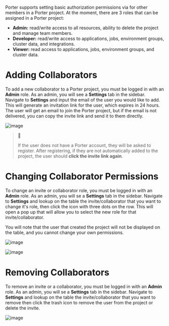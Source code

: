 Porter supports setting basic authorization permissions via for other members in a Porter project. At the moment, there are 3 roles that can be assigned in a Porter project:

- **Admin:** read/write access to all resources, ability to delete the project and manage team members.
- **Developer:** read/write access to applications, jobs, environment groups, cluster data, and integrations.
- **Viewer:** read access to applications, jobs, environment groups, and cluster data.

# Adding Collaborators

To add a new collaborator to a Porter project, you must be logged in with an **Admin** role. As an admin, you will see a **Settings** tab in the sidebar. Navigate to **Settings** and input the email of the user you would like to add. This will generate an invitation link for the user, which expires in 24 hours. The user will get an email to join the Porter project, but if the email is not delivered, you can copy the invite link and send it to them directly.

![image](https://user-images.githubusercontent.com/23369263/125147098-b00f3100-e0ff-11eb-8579-cc28c1a0badc.png)

> 🚧
> 
> If the user does not have a Porter account, they will be asked to register. After registering, if they are not automatically added to the project, the user should **click the invite link again**.  

# Changing Collaborator Permissions

To change an invite or collaborator role, you must be logged in with an **Admin** role. As an admin, you will se a **Settings** tab in the sidebar. Navigate to **Settings** and lookup on the table the invite/collaborator that you want to change it's role, then click the icon with three dots on the row. This will open a pop up that will allow you to select the new role for that invite/collaborator.

You will note that the user that created the project will not be displayed on the table, and you cannot change your own permissions.

![image](https://user-images.githubusercontent.com/23369263/125147141-ea78ce00-e0ff-11eb-9e8b-a3f126874d12.png)

![image](https://user-images.githubusercontent.com/23369263/125147157-0aa88d00-e100-11eb-8d78-1cf34397cd26.png)

# Removing Collaborators

To remove an invite or a collaborator, you must be logged in with an **Admin** role. As an admin, you will se a **Settings** tab in the sidebar. Navigate to **Settings** and lookup on the table the invite/collaborator that you want to remove then click the trash icon to remove the user from the project or delete the invite.

![image](https://user-images.githubusercontent.com/23369263/125147206-3d528580-e100-11eb-9a58-51885ab8b298.png)
